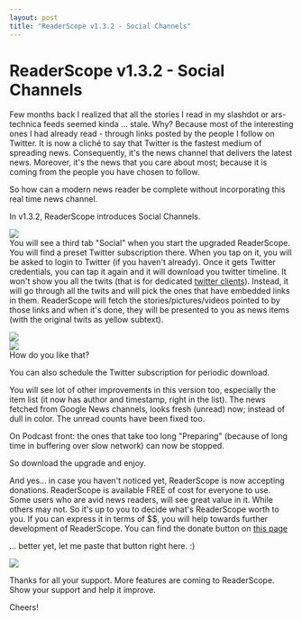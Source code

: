 ```yaml
---
layout: post
title: "ReaderScope v1.3.2 - Social Channels"
---
```

ReaderScope v1.3.2 - Social Channels
===
Few months back I realized that all the stories I read in my slashdot or ars-technica feeds seemed kinda ... stale. Why? Because most of the interesting ones I had already read - through links posted by the people I follow on Twitter. It is now a cliché to say that Twitter is the fastest medium of spreading news. Consequently, it's the news channel that delivers the latest news. Moreover, it's the news that you care about most; because it is coming from the people you have chosen to follow.  
  
So how can a modern news reader be complete without incorporating this real time news channel.  
  
In v1.3.2, ReaderScope introduces Social Channels.  
  
[![](http://3.bp.blogspot.com/_W6UcJjyXr24/SvUg09J02XI/AAAAAAAADd8/VnYYiXQxrXY/s400/screenshot2.png)][0]  
You will see a third tab "Social" when you start the upgraded ReaderScope. You will find a preset Twitter subscription there. When you tap on it, you will be asked to login to Twitter (if you haven't already). Once it gets Twitter credentials, you can tap it again and it will download you twitter timeline. It won't show you all the twits (that is for dedicated [twitter clients][1]). Instead, it will go through all the twits and will pick the ones that have embedded links in them. ReaderScope will fetch the stories/pictures/videos pointed to by those links and when it's done, they will be presented to you as news items (with the original twits as yellow subtext).  
  
[![](http://1.bp.blogspot.com/_W6UcJjyXr24/SvUg1ZAMZpI/AAAAAAAADeM/fgmegvsLilY/s400/screenshot4.png)][2]  
[![](http://1.bp.blogspot.com/_W6UcJjyXr24/SvUg1GmZJ9I/AAAAAAAADeE/cOLZfEJZetE/s400/screenshot3.png)][3]  
How do you like that?  
  
You can also schedule the Twitter subscription for periodic download.  
  
You will see lot of other improvements in this version too, especially the item list (it now has author and timestamp, right in the list). The news fetched from Google News channels, looks fresh (unread) now; instead of dull in color. The unread counts have been fixed too.  
  
On Podcast front: the ones that take too long "Preparing" (because of long time in buffering over slow network) can now be stopped.  
  
So download the upgrade and enjoy.  
  
And yes... in case you haven't noticed yet, ReaderScope is now accepting donations. ReaderScope is available FREE of cost for everyone to use. Some users who are avid news readers, will see great value in it. While others may not. So it's up to you to decide what's ReaderScope worth to you. If you can express it in terms of $$, you will help towards further development of ReaderScope. You can find the donate button on [this page][4]  
  
... better yet, let me paste that button right here. :)  
  
  
  
  
![](https://www.paypal.com/en_US/i/scr/pixel.gif)  
  
Thanks for all your support. More features are coming to ReaderScope. Show your support and help it improve.  
  
Cheers!

[0]: http://3.bp.blogspot.com/_W6UcJjyXr24/SvUg09J02XI/AAAAAAAADd8/VnYYiXQxrXY/s1600-h/screenshot2.png
[1]: http://www.altcanvas.com/android/cutewit
[2]: http://1.bp.blogspot.com/_W6UcJjyXr24/SvUg1ZAMZpI/AAAAAAAADeM/fgmegvsLilY/s1600-h/screenshot4.png
[3]: http://1.bp.blogspot.com/_W6UcJjyXr24/SvUg1GmZJ9I/AAAAAAAADeE/cOLZfEJZetE/s1600-h/screenshot3.png
[4]: http://www.altcanvas.com/android/readerscope
